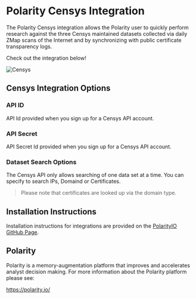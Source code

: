 # Polarity Censys Integration

The Polarity Censys integration allows the Polarity user to quickly perform research against the three Censys maintained datasets collected via daily ZMap scans of the Internet and by synchronizing with public certificate transparency logs.

Check out the integration below!

![Censys](https://user-images.githubusercontent.com/22529325/88841443-ff3caa00-d1ab-11ea-8784-4777f4e77e5e.png)

## Censys Integration Options 

### API ID 
API Id provided when you sign up for a Censys API account. 

### API Secret 
API Secret Id provided when you sign up for a Censys API account. 

### Dataset Search Options
The Censys API only allows searching of one data set at a time. You can specify to search IPs, Domaind or Certificates. 

> Please note that certificates are looked up via the domain type. 

## Installation Instructions

Installation instructions for integrations are provided on the [PolarityIO GitHub Page](https://polarityio.github.io/).

## Polarity

Polarity is a memory-augmentation platform that improves and accelerates analyst decision making.  For more information about the Polarity platform please see:

https://polarity.io/
